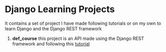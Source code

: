 # Django Learning Projects

It contains a set of project I have made following tutorials or on my own to learn Django and the Django REST framework

1. **def_course** this project is an API made using the Django REST framework and following this [tutorial](https://youtu.be/tujhGdn1EMI)
